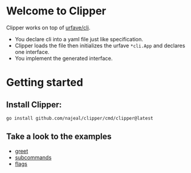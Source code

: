# Welcome to Clipper

Clipper works on top of [urfave/cli](https://github.com/urfave/cli).<br>
- You declare cli into a yaml file just like specification.
- Clipper loads the file then initializes the urfave `*cli.App` and declares one interface.
- You implement the generated interface.

# Getting started

## Install Clipper:
```go install github.com/najeal/clipper/cmd/clipper@latest```

## Take a look to the examples
- [greet](examples/greet/README.md)
- [subcommands](examples/subcommands/README.md)
- [flags](examples/flags/README.md)
